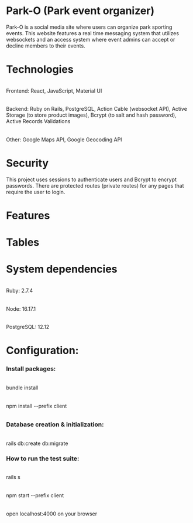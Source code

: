 # Park-O (Park event organizer)
Park-O is a social media site where users can organize park sporting events. This website features a real time messaging system that utilizes websockets and an access system where event admins can accept or decline members to their events. 


# Technologies
######
Frontend: React, JavaScript, Material UI
######
Backend: Ruby on Rails, PostgreSQL, Action Cable (websocket API), Active Storage (to store product images), Bcrypt (to salt and hash password), Active Records Validations
######
Other: Google Maps API, Google Geocoding API

# Security
This project uses sessions to authenticate users and Bcrypt to encrypt passwords. 
There are protected routes (private routes) for any pages that require the user to login.

# Features 
######

# Tables 

# System dependencies
######
Ruby: 2.7.4
######
Node: 16.17.1
######
PostgreSQL: 12.12

# Configuration:
### Install packages:
######
bundle install
######
npm install --prefix client
######
### Database creation & initialization:
######
rails db:create db:migrate
### How to run the test suite:
######
rails s
######
npm start --prefix client
######
open localhost:4000 on your browser

